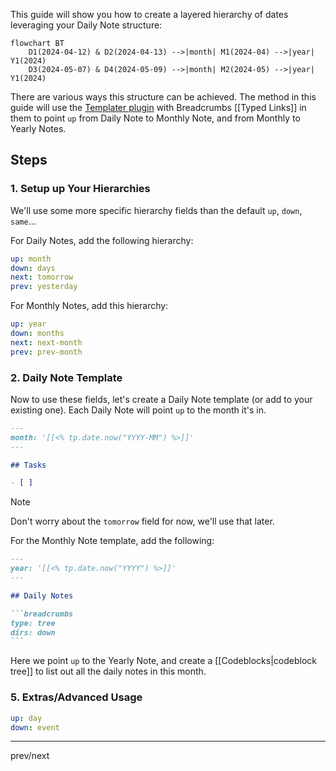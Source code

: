 This guide will show you how to create a layered hierarchy of dates leveraging your Daily Note structure:

```mermaid
flowchart BT
	D1(2024-04-12) & D2(2024-04-13) -->|month| M1(2024-04) -->|year| Y1(2024)
	D3(2024-05-07) & D4(2024-05-09) -->|month| M2(2024-05) -->|year| Y1(2024)
```

There are various ways this structure can be achieved. The method in this guide will use the [Templater plugin](https://github.com/SilentVoid13/Templater) with Breadcrumbs [[Typed Links]] in them to point `up` from Daily Note to Monthly Note, and from Monthly to Yearly Notes.

## Steps

### 1. Setup up Your Hierarchies

We'll use some more specific hierarchy fields than the default `up`, `down`, `same`...

For Daily Notes, add the following hierarchy:

```yaml
up: month
down: days
next: tomorrow
prev: yesterday
```

For Monthly Notes, add this hierarchy:

```yaml
up: year
down: months
next: next-month
prev: prev-month
```

### 2. Daily Note Template

Now to use these fields, let's create a Daily Note template (or add to your existing one). Each Daily Note will point `up` to the month it's in.

```md
---
month: '[[<% tp.date.now("YYYY-MM") %>]]'
---

## Tasks

- [ ] 
```

> [!NOTE]
> Don't worry about the `tomorrow` field for now, we'll use that later.

For the Monthly Note template, add the following:

~~~md
---
year: '[[<% tp.date.now("YYYY") %>]]'
---

## Daily Notes

```breadcrumbs
type: tree
dirs: down
```
~~~

Here we point `up` to the Yearly Note, and create a [[Codeblocks|codeblock tree]] to list out all the daily notes in this month.
### 5. Extras/Advanced Usage

```yaml
up: day
down: event
```

---

prev/next

